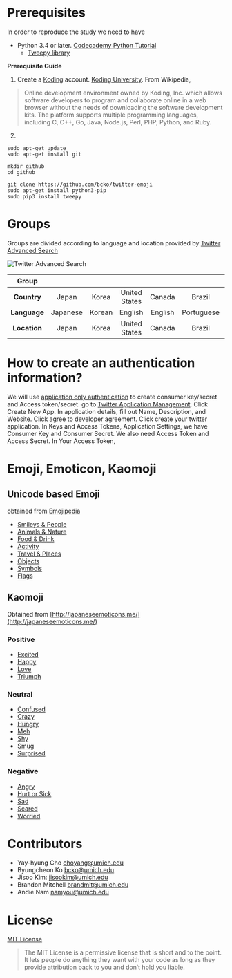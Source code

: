 
# Prerequisites
In order to reproduce the study we need to have
* Python 3.4 or later. [Codecademy Python Tutorial](https://www.codecademy.com/learn/python)
  * [Tweepy library](http://www.tweepy.org/) 


**Prerequisite Guide**

1. Create a [Koding](https://koding.com/R/bcko) account. [Koding University](http://learn.koding.com/). 
From Wikipedia,

> Online development environment owned by Koding, Inc. which allows software developers to program and collaborate online in a web browser without the needs of downloading the software development kits. The platform supports multiple programming languages, including C, C++, Go, Java, Node.js, Perl, PHP, Python, and Ruby.
2. 

```
sudo apt-get update
sudo apt-get install git

mkdir github
cd github

git clone https://github.com/bcko/twitter-emoji
sudo apt-get install python3-pip
sudo pip3 install tweepy
```

# Groups
Groups are divided according to language and location provided by [Twitter Advanced Search](https://twitter.com/search-advanced)

![Twitter Advanced Search](https://raw.githubusercontent.com/bcko/twitter-emoji/master/Readme-Image/twitter%20advanced%20search%20highlighted.PNG)

| Group        |          |        |               |         |            |         |
|:------------:|:--------:|:------:|:-------------:|:-------:|:----------:|:-------:|
| **Country**  | Japan    | Korea  | United States | Canada  | Brazil     | Mexico  |
| **Language** | Japanese | Korean | English       | English | Portuguese | Spanish |
| **Location** | Japan    | Korea  | United States | Canada  | Brazil     | Mexico  |



# How to create an authentication information?
We will use [application only authentication](https://dev.twitter.com/oauth/application-only) to create consumer key/secret and Access token/secret. 
go to [Twitter Application Management](https://apps.twitter.com). Click Create New App.
In application details, fill out Name, Description, and Website. Click agree to developer agreement. Click create your twitter application. 
In Keys and Access Tokens, Application Settings, we have Consumer Key and Consumer Secret. We also need Access Token and Access Secret. 
In Your Access Token, 

# Emoji, Emoticon, Kaomoji

## Unicode based Emoji 
obtained from [Emojipedia](emojipedia.org)
* [Smileys & People](http://emojipedia.org/people/)
* [Animals & Nature](http://emojipedia.org/nature/)
* [Food & Drink](http://emojipedia.org/food-drink/)
* [Activity](http://emojipedia.org/activity/)
* [Travel & Places](http://emojipedia.org/travel-places/)
* [Objects](http://emojipedia.org/objects/)
* [Symbols](http://emojipedia.org/symbols/)
* [Flags](http://emojipedia.org/flags/)

## Kaomoji
Obtained from [http://japaneseemoticons.me/](http://japaneseemoticons.me/)
### Positive
* [Excited](http://japaneseemoticons.me/excited-emoticons/)
* [Happy](http://japaneseemoticons.me/happy-emoticons/)
* [Love](http://japaneseemoticons.me/love-emoticons/)
* [Triumph](http://japaneseemoticons.me/triumph-emoticons/)

### Neutral
* [Confused](http://japaneseemoticons.me/confused-emoticons/)
* [Crazy](http://japaneseemoticons.me/confused-emoticons/)
* [Hungry](http://japaneseemoticons.me/confused-emoticons/)
* [Meh](http://japaneseemoticons.me/meh-emoticons/)
* [Shy](http://japaneseemoticons.me/shy-emoticons/)
* [Smug](http://japaneseemoticons.me/smug-emoticons/)
* [Surprised](http://japaneseemoticons.me/surprised-emoticons/)

### Negative
* [Angry](http://japaneseemoticons.me/angry-emoticons/)
* [Hurt or Sick](http://japaneseemoticons.me/hurt-or-sick-emoticons/)
* [Sad](http://japaneseemoticons.me/sad-emoticons/)
* [Scared](http://japaneseemoticons.me/scared-emoticons/)
* [Worried](http://japaneseemoticons.me/worried-emoticons/)

# Contributors
* Yay-hyung Cho choyang@umich.edu
* Byungcheon Ko bcko@umich.edu
* Jisoo Kim: jisookim@umich.edu
* Brandon Mitchell brandmit@umich.edu
* Andie Nam namyou@umich.edu

# License
[MIT License](https://github.com/bcko/twitter_emoji/blob/master/LICENSE)
> The MIT License is a permissive license that is short and to the point. It lets people do anything they want with your code as long as they provide attribution back to you and don’t hold you liable.
